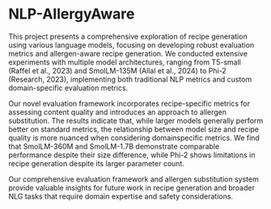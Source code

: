 # NLP-AllergyAware

This project presents a comprehensive exploration of recipe generation using various language models, focusing on developing robust
evaluation metrics and allergen-aware recipe
generation. We conducted extensive experiments with multiple model architectures, ranging from T5-small (Raffel et al., 2023) and
SmolLM-135M (Allal et al., 2024) to Phi-2 (Research, 2023), implementing both traditional
NLP metrics and custom domain-specific evaluation metrics. 

Our novel evaluation framework incorporates recipe-specific metrics for
assessing content quality and introduces an approach to allergen substitution. The results
indicate that, while larger models generally
perform better on standard metrics, the relationship between model size and recipe quality is more nuanced when considering domainspecific metrics. We find that SmolLM-360M
and SmolLM-1.7B demonstrate comparable
performance despite their size difference, while
Phi-2 shows limitations in recipe generation
despite its larger parameter count. 

Our comprehensive evaluation framework and allergen substitution system provide valuable insights for
future work in recipe generation and broader
NLG tasks that require domain expertise and
safety considerations.




